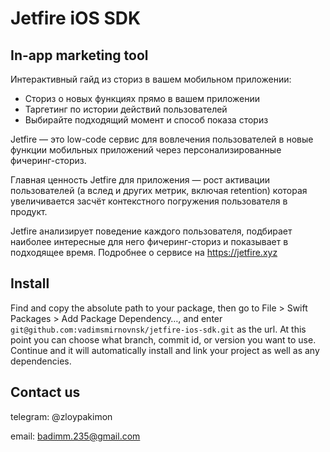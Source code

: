 # Jetfire iOS SDK

## In-app marketing tool
Интерактивный гайд из сториз в вашем мобильном приложении:
* Сториз о новых функциях прямо в вашем приложении
* Таргетинг по истории действий пользователей
* Выбирайте подходящий момент и способ показа сториз

Jetfire — это low-code сервис для вовлечения пользователей в новые функции мобильных приложений через персонализированные фичеринг-сториз.

Главная ценность Jetfire для приложения — рост активации пользователей (а вслед и других метрик, включая retention) которая увеличивается засчёт контекстного погружения пользователя в продукт. 

Jetfire анализирует поведение каждого пользователя, подбирает наиболее интересные для него фичеринг-сториз и показывает в подходящее время.
Подробнее о сервисе на https://jetfire.xyz

## Install
Find and copy the absolute path to your package, then go to File > Swift Packages > Add Package Dependency…, and enter `git@github.com:vadimsmirnovnsk/jetfire-ios-sdk.git` as the url. At this point you can choose what branch, commit id, or version you want to use. Continue and it will automatically install and link your project as well as any dependencies.

## Contact us
telegram: @zloypakimon

email: badimm.235@gmail.com
